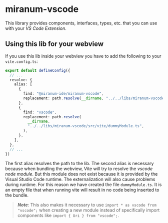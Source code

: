# miranum-vscode

This library provides components, interfaces, types, etc. that you can use with your *VS Code Extension*.

## Using this lib for your webview

If you use this lib inside your webview you have to add the following to your `vite.config.ts`:
```ts
export default defineConfig({
  // ...
  resolve: {
    alias: [
      {
        find: "@miranum-ide/miranum-vscode",
        replacement: path.resolve(__dirname, "../../libs/miranum-vscode/src"),
      },
      {
        find: "vscode",
        replacement: path.resolve(
          __dirname,
          "../../libs/miranum-vscode/src/vite/dummyModule.ts",
        ),
      },
    ],
  },
  // ...
})
```
The first alias resolves the path to the lib.
The second alias is necessary because when bundling the webview, Vite will try to resolve the *vscode node module*.
But this module does not exist because it is provided by the Visual Studio Code runtime. The externalization will also cause problems during runtime.
For this reason we have created the file `dummyModule.ts`.
It is an empty file that when running vite will result in no code being inserted to the bundle.

> **_Note_**: This also makes it necessary to use `import * as vscode from "vscode";` when creating a new module
> instead of specifically import components like `import { Uri } from "vscode";`.
